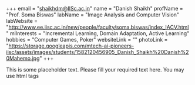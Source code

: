 +++
email = "shaikhdm@IISc.ac.in"
name = "Danish Shaikh"
profName = "Prof. Soma Biswas"
labName = "Image Analysis and Computer Vision"
labWebsite = "http://www.ee.iisc.ac.in/new/people/faculty/soma.biswas/index_IACV.html"
mlInterests = "Incremental Learning, Domain Adaptation, Active Learning"
hobbies = "Computer Games, Poker"
websiteLink = ""
photoLink = "https://storage.googleapis.com/mtech-ai-pioneers-iisc/assets/images/students/1582120456905_Danish_Shaikh%20Danish%20Mahemo.jpg"
+++

This is some placeholder text. Please fill your required text here. You may use html tags
